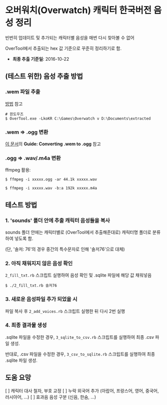 # 오버워치(Overwatch) 캐릭터 한국버전 음성 정리

빈번히 업데이트 및 추가되는 캐릭터별 음성을 매번 다시 찾아볼 수 없어

OverTool에서 추출되는 hex 값 기준으로 꾸준히 정리하기로 함.

* **최종 추출 기준일**: 2016-10-22

## (테스트 위한) 음성 추출 방법

### .wem 파일 추출

[방법](https://owdev.wiki/User:Yukimono/Toolchain) 참고

```
# 윈도우즈
$ OverTool.exe -LkoKR C:\Games\Overwatch v D:\Documents\extracted
```

### .wem => .ogg 변환

[이 문서](http://forum.xentax.com/viewtopic.php?p=66311#p66311)의 **Guide: Converting .wem to .ogg** 참고

### .ogg => .wav/.m4a 변환

ffmpeg 활용:

```
$ ffmpeg -i xxxxx.ogg -ar 44.1k xxxxx.wav

$ ffmpeg -i xxxxx.wav -b:a 192k xxxxx.m4a
```

## 테스트 방법

### 1. 'sounds' 폴더 안에 추출 캐릭터 음성들을 복사

sounds 폴더 안에는 캐릭터별로 (OverTool에서 추출해준대로) 캐릭터명 폴더로 분류하여 넣도록 함.

(단, '솔저: 76'의 경우 중간의 특수문자로 인해 '솔저76'으로 대체)

### 2. 아직 채워지지 않은 음성 확인

`2_fill_txt.rb` 스크립트 실행하여 음성 확인 및 .sqlite 파일에 해당 값 채워넣음

```
$ ./2_fill_txt.rb 솔저76
```

### 3. 새로운 음성파일 추가 되었을 시

파일 복사 후 `2_add_voices.rb` 스크립트 실행한 뒤 다시 2번 실행

### 4. 최종 결과물 생성

.sqlite 파일을 수정한 경우, `3_sqlite_to_csv.rb` 스크립트를 실행하여 최종 .csv 파일 생성.

반대로, .csv 파일을 수정한 경우, `3_csv_to_sqlite.rb` 스크립트를 실행하여 최종 .sqlite 파일 생성.

## 도움 요망

[ ] 캐릭터 대사 철자, 부호 교정
[ ] 누락 외국어 추가 (아랍어, 프랑스어, 영어, 중국어, 러시아어, ...)
[ ] 효과음 음성 구분 (신음, 한숨, ...)

